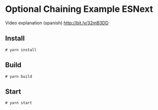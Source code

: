 # Optional Chaining Example ESNext

Video explanation (spanish) http://bit.ly/32mB3DD

## Install

```
# yarn install
```

## Build

```
# yarn build
```

## Start

```
# yarn start
```